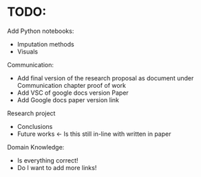 # TODO:
Add Python notebooks:
- Imputation methods
- Visuals

Communication:
- Add final version of the research proposal as document under Communication chapter proof of work
- Add VSC of google docs version Paper
- Add Google docs paper version link 

Research project
- Conclusions
- Future works <- Is this still in-line with written in paper

Domain Knowledge:
- Is everything correct!
- Do I want to add more links!